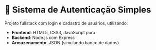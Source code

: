 # 🔐 Sistema de Autenticação Simples

Projeto fullstack com login e cadastro de usuários, utilizando:
- **Frontend**: HTML5, CSS3, JavaScript puro
- **Backend**: Node.js com Express
- **Armazenamento**: JSON (simulando banco de dados)

